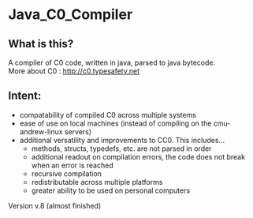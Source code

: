 Java_C0_Compiler
================

What is this?<br>
-----------------
A compiler of C0 code, written in java, parsed to java bytecode.<br>
More about C0 : http://c0.typesafety.net

Intent:<br>
-----------------
<ul>
    <li>compatability of compiled C0 across multiple systems<br>
    <li>ease of use on local machines (instead of compiling on the cmu-andrew-linux servers)<br>
    <li>additional versatility and improvements to CC0. This includes...<br>
    <ul>
        <li> methods, structs, typedefs, etc. are not parsed in order
        <li> additional readout on compilation errors, the code does not break when an error is reached
        <li> recursive compilation
        <li> redistributable across multiple platforms
        <li> greater ability to be used on personal computers
    </ul>
</ul>


Version v.8 (almost finished)
